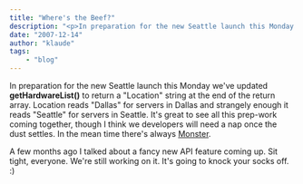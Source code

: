 ```yaml
---
title: "Where's the Beef?"
description: "<p>In preparation for the new Seattle launch this Monday we've updated <b>getHardwareList()</b> to return a Location s"
date: "2007-12-14"
author: "klaude"
tags:
    - "blog"
---
```


<p>In preparation for the new Seattle launch this Monday we've updated <b>getHardwareList()</b> to return a "Location" string at the end of the return array. Location reads "Dallas" for servers in Dallas and strangely enough it reads "Seattle" for servers in Seattle. It's great to see all this prep-work coming together, though I think we developers will need a nap once the dust settles. In the mean time there's always <a href="http://theinnerlayer.softlayer.com/2007/theres-too-much-blood-in-my-caffeine-system/">Monster<a/>.</p>
<p>A few months ago I talked about a fancy new API feature coming up. Sit tight, everyone. We're still working on it. It's going to knock your socks off. :)</a/></a></p>

